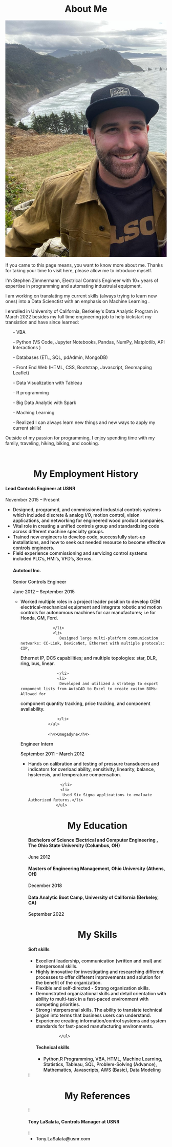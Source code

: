 <h1 align="center">About Me</h1>

<p align= "center">
<img src="myport.jpg" alt="#" class="center" >

</p>
<p class="w3-margin-top-2"> 
              If you came to this page means, you want to know more about me. Thanks for taking your time to visit here, please allow me to introduce myself.</p>
<p> 
              I'm Stephen Zimmermann, Electrical Controls Engineer with 10+ years of expertise in programming and automating industruial equipment. 
            </p> 
            <p>I am working on translating my current skills (always trying to learn new ones) into a Data Scienctist with an emphasis on Machine Learning .</p>

 <p class = "">
              I enrolled in University of California, Berkeley's Data Analytic Program in March 2022 besides my full time engineering job to help kickstart my transistion and have since learned: 
             <ul> <il> - VBA </ul></il> 
             <ul> <il> - Python (VS Code, Jupyter Notebooks, Pandas, NumPy, Matplotlib, API Interactions ) </ul></il> 
             <ul> <il> - Databases (ETL, SQL, pdAdmin, MongoDB) </ul></il> 
             <ul> <il> - Front End Web (HTML, CSS, Bootstrap, Javascript, Geomapping Leaflet) </ul></il> 
             <ul> <il> - Data Visualization with Tableau </ul></il> 
             <ul> <il> - R programming </ul></il> 
             <ul> <il> - Big Data Analytic with Spark  </ul></il> 
			 <ul> <il> - Maching Learning  </ul></il> 
             <ul> <il> - Realized I can always learn new things and new ways to apply my current skills! </ul></il> 
            </p>
 <p class=""> Outside of my passion for programming, I enjoy spending time with my family, traveling, hiking, biking, and cooking. 
            </p>

<br />


<h1 align="center">My Employment History</h1>

<div class="">
                <h4>Lead Controls Engineer at USNR</h4>
                <p>November 2015 – Present
                </p>
                <ul class="w3-ul" style="font-weight: 500;">
                  <li> Designed, programed, and commissioned industrial controls systems which included discrete & analog I/O, motion control, 
vision applications, and networking for engineered wood product companies.
                  </li>
                  <li>
                     Vital role in creating a unified controls group and standardizing code across different machine specialty groups.
                    </li>
                  <li> Trained new engineers to develop code, successfully start-up installations, and how to seek out needed resource to 
become effective controls engineers.
                  </li>
                  <li> Field experience commissioning and servicing control systems included PLC’s, HMI’s, VFD’s, Servos.
                  </li>
                

<h4>Autotool Inc.</h4>
<p>Senior Controls Engineer</p>
 <p> June 2012 – September 2015 </p>
           <ul class="w3-ul" style="font-weight: 500;">
                  <li>Worked multiple roles in a project leader position to develop OEM electrical-mechanical equipment and integrate robotic 
and motion controls for autonomous machines for car manufactures; i.e for Honda, GM, Ford. 

                  </li>
                  <li>
                     Designed large multi-platform communication networks: CC-Link, DeviceNet, Ethernet with multiple protocols: CIP, 
Ethernet IP, DCS capabilities; and multiple topologies: star, DLR, ring, bus, linear. 

                    </li>
					<li>
                     Developed and utilized a strategy to export component lists from AutoCAD to Excel to create custom BOMs: Allowed for 
component quantity tracking, price tracking, and component availability. 
 

                    </li>
                </ul>
				
                <h4>Omegadyne</h4>
<p>Engineer Intern</p>
 <p> September 2011 – March 2012</p>
           <ul class="w3-ul" style="font-weight: 500;">
                  <li>Hands on calibration and testing of pressure transducers and indicators for overload ability, sensitivity, linearity, balance, 
hysteresis, and temperature compensation. 

                  </li>
                  <li>
                   Used Six Sigma applications to evaluate Authorized Returns.</li>
                </ul>
            
<h1 align="center">My Education</h1>
<div class="">
  <h4>Bachelors of Science Electrical and Computer Engineering , The Ohio State University (Columbus, OH)</h4>
                <p>June 2012 </p>
                <h4>Masters of Engineering Management, Ohio University (Athens, OH)
                </h4>
                <p>December 2018 </p>
				<h4>Data Analytic Boot Camp, University of California (Berkeley, CA)
                </h4>
                <p>September 2022 </p>
  
  </div>
        <h1 align="center">My Skills</h1>       
<div class="">
  <h4>Soft skills</h4>
  <ul class="w3-ul" style="font-weight: 500;">
                <li> Excellent leadership, communication (written and oral) and interpersonal skills.</li>
                <li> Highly innovative for investigating and researching different processes to offer different improvements and solution for the benefit of the organization. </li>
                <li> Flexible and self-directed - Strong organization skills.</li>
                <li> Demonstrated organizational skills and detail orientation with ability to multi-task in a fast-paced environment with competing priorities.</li>
                <li> Strong interpersonal skills. The ability to translate technical jargon into terms that business users can understand.</li>
                <li> Experience creating information/control systems and system standards for fast-paced manufacturing environments.</li>
                
              </ul>
  <h4>Technical skills</h4>
                <ul class="w3-ul" style="font-weight: 500;">
                  <li>Python,R Programming, VBA, HTML, Machine Learning, Statistics, Tableau, SQL, Problem-Solving (Advance), Mathematics, Javascripts, AWS (Basic), Data Modeling
                  </li>
                  
               
   </div>
  !<h1 align="center">My References</h1>
  !<h4>Tony LaSalata, Controls Manager at USNR </h4>
  !<ul> <li> Tony.LaSalata@usnr.com</li></ul>

